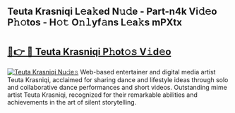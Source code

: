 ## Teuta Krasniqi L𝚎a𝚔ed N𝚞𝚍e - Part-n4k Vi𝚍𝚎o P𝚑𝚘tos - H𝚘𝚝 O𝚗𝚕yf𝚊ns L𝚎a𝚔s mPXtx

# <h2><a href="http://kfep2o.oniu.top/?m=Teuta+Krasniqi">🔗👉 🔴 Teuta Krasniqi P𝚑ot𝚘𝚜 V𝚒d𝚎o</a></h2>

[![Teuta Krasniqi Nu𝚍e𝚜](https://i.imgur.com/0qMVB7G.gif)](http://kfep2o.oniu.top/?m=Teuta+Krasniqi)
Web-based entertainer and digital media artist Teuta Krasniqi, acclaimed for sharing dance and lifestyle ideas through solo and collaborative dance performances and short videos. Outstanding mime artist Teuta Krasniqi, recognized for their remarkable abilities and achievements in the art of silent storytelling.  
